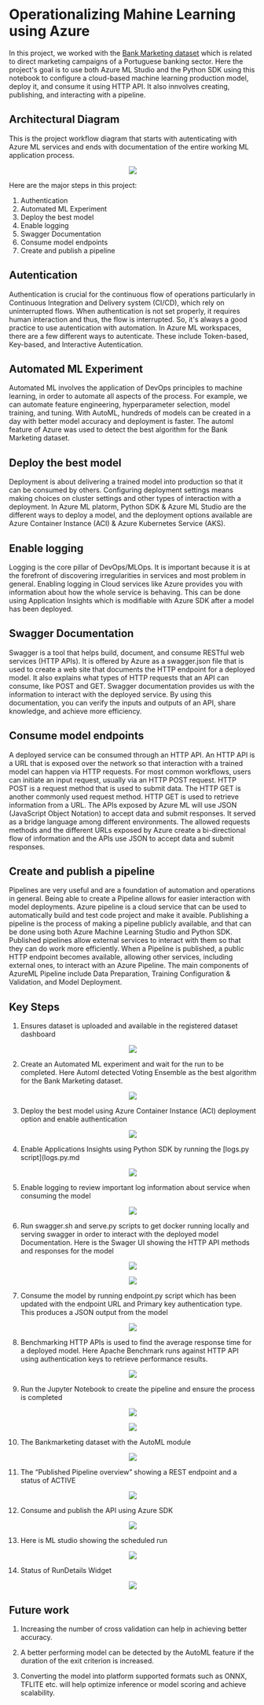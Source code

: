 # Operationalizing Mahine Learning using Azure

In this project, we worked with the [Bank Marketing dataset](https://automlsamplenotebookdata.blob.core.windows.net/automl-sample-notebook-data/bankmarketing_train.csv) which is related to direct marketing campaigns of a Portuguese banking sector. Here the project's goal is to use both Azure ML Studio and the Python SDK using this notebook to configure a cloud-based machine learning production model, deploy it, and consume it using HTTP API. It also innvolves creating, publishing, and interacting with a pipeline.

## Architectural Diagram

This is the project workflow diagram that starts with autenticating with Azure ML services and ends with documentation of the entire working ML application process.
<p align="center">
<img src="https://user-images.githubusercontent.com/68206315/104122429-3a3f2e00-5345-11eb-9075-f059ef41021d.png">
</p>

Here are the major steps in this project:

1. Authentication
2. Automated ML Experiment
3. Deploy the best model
4. Enable logging
5. Swagger Documentation
6. Consume model endpoints
7. Create and publish a pipeline

## Autentication

Authentication is crucial for the continuous flow of operations particularly in Continuous Integration and Delivery system (CI/CD), which rely on uninterrupted flows. When authentication is not set properly, it requires human interaction and thus, the flow is interrupted. So, it's always a good practice to use autentication with automation. In Azure ML workspaces, there are a few different ways to autenticate. These include Token-based, Key-based, and Interactive Autentication.

## Automated ML Experiment

Automated ML involves the application of DevOps principles to machine learning, in order to automate all aspects of the process. For example, we can automate feature engineering, hyperparameter selection, model training, and tuning. With AutoML, hundreds of models can be created in a day with better model accuracy and deployment is faster. The automl feature of Azure was used to detect the best algorithm for the Bank Marketing dataset.

## Deploy the best model

Deployment is about delivering a trained model into production so that it can be consumed by others. Configuring deployment settings means making choices on cluster settings and other types of interaction with a deployment. In Azure ML platorm, Python SDK & Azure ML Studio are the different ways to deploy a model, and the deployment options available are Azure Container Instance (ACI) & Azure Kubernetes Service (AKS).

## Enable logging
Logging is the core pillar of DevOps/MLOps. It is important because it is at the forefront of discovering irregularities in services and most problem in general. Enabling logging in Cloud services like Azure provides you with information about how the whole service is behaving. This can be done using Application Insights which is modifiable with Azure SDK after a model has been deployed.

## Swagger Documentation

Swagger is a tool that helps build, document, and consume RESTful web services (HTTP APIs). It is offered by Azure as a swagger.json file that is used to create a web site that documents the HTTP endpoint for a deployed model. It also explains what types of HTTP requests that an API can consume, like POST and GET. Swagger documentation provides us with the information to interact with the deployed service. By using this documentation, you can verify the inputs and outputs of an API, share knowledge, and achieve more efficiency.

## Consume model endpoints

A deployed service can be consumed through an HTTP API. An HTTP API is a URL that is exposed over the network so that interaction with a trained model can happen via HTTP requests. For most common workflows, users can initiate an input request, usually via an HTTP POST request. HTTP POST is a request method that is used to submit data. The HTTP GET is another commonly used request method. HTTP GET is used to retrieve information from a URL. The APIs exposed by Azure ML will use JSON (JavaScript Object Notation) to accept data and submit responses. It served as a bridge language among different environments. The allowed requests methods and the different URLs exposed by Azure create a bi-directional flow of information and the APIs use JSON to accept data and submit responses.

## Create and publish a pipeline

Pipelines are very useful and are a foundation of automation and operations in general. Being able to create a Pipeline allows for easier interaction with model deployments. Azure pipeline is a cloud service that can be used to automatically build and test code project and make it avaible. Publishing a pipeline is the process of making a pipeline publicly available, and that can be done using both Azure Machine Learning Studio and Python SDK. Published pipelines allow external services to interact with them so that they can do work more efficiently. When a Pipeline is published, a public HTTP endpoint becomes available, allowing other services, including external ones, to interact with an Azure Pipeline. The main components of AzureML Pipeline include Data Preparation, Training Configuration & Validation, and Model Deployment.


## Key Steps

1. Ensures dataset is uploaded and available in the registered dataset dashboard

<p align="center">
<img src="https://user-images.githubusercontent.com/68206315/104123777-68287080-534d-11eb-88e5-aa1598fa991c.png">
</p>

2. Create an Automated ML experiment and wait for the run to be completed. Here Automl detected Voting Ensemble as the best algorithm for the Bank Marketing dataset.

<p align="center">
<img src="https://user-images.githubusercontent.com/68206315/104123799-7ffff480-534d-11eb-8c76-698b7df9c5fb.png">
</p>

3. Deploy the best model using Azure Container Instance (ACI) deployment option and enable authentication

<p align="center">
<img src="https://user-images.githubusercontent.com/68206315/104123895-ef75e400-534d-11eb-836f-7a70154ec3f2.png">
</p>

4. Enable Applications Insights using Python SDK by running the [logs.py script](logs.py.md

<p align="center">
<img src="https://user-images.githubusercontent.com/68206315/104123991-79be4800-534e-11eb-97de-8ab4f805b00b.png">
</p>

5. Enable logging to review important log information about service when consuming the model

<p align="center">
<img src="https://user-images.githubusercontent.com/68206315/104124004-8e9adb80-534e-11eb-9816-fbc0be616aa2.png">
</p>

6. Run swagger.sh and serve.py scripts to get docker running locally and serving swagger in order to interact with the deployed model Documentation. Here is the Swager UI showing the HTTP API methods and responses for the model

<p align="center">
<img src="https://user-images.githubusercontent.com/68206315/104124169-927b2d80-534f-11eb-83ca-e5f6155b0728.png">
</p>

<p align="center">
<img src="https://user-images.githubusercontent.com/68206315/104124083-fbae7100-534e-11eb-9d1d-53e409368f52.png">
</p>

7. Consume the model by running endpoint.py script which has been updated with the endpoint URL and Primary key authentication type. This produces a JSON output from the model

<p align="center">
<img src="https://user-images.githubusercontent.com/68206315/104124251-146b5680-5350-11eb-9b40-0876f1bebc88.png">
</p>

8. Benchmarking HTTP APIs is used to find the average response time for a deployed model. Here Apache Benchmark runs against HTTP API using authentication keys to retrieve performance results.

<p align="center">
<img src="https://user-images.githubusercontent.com/68206315/104127123-a1b6a700-5360-11eb-9309-ab10ee3382ce.png">
</p>

9. Run the Jupyter Notebook to create the pipeline and ensure the process is completed

<p align="center">
<img src="https://user-images.githubusercontent.com/68206315/104124702-817feb80-5352-11eb-8ef8-07c2661c06ad.png">
</p>

<p align="center">
<img src="https://user-images.githubusercontent.com/68206315/104124799-fd7a3380-5352-11eb-8517-3386bb2bac40.png">
</p>

10. The Bankmarketing dataset with the AutoML module

<p align="center">
<img src="https://user-images.githubusercontent.com/68206315/104124577-e71fa800-5351-11eb-87d4-8a55eb6eb744.png">
</p>

11. The “Published Pipeline overview” showing a REST endpoint and a status of ACTIVE

<p align="center">
<img src="https://user-images.githubusercontent.com/68206315/104124567-dcfda980-5351-11eb-8fe0-24a9ba792e51.png">
</p>

12. Consume and publish the API using Azure SDK

<p align="center">
<img src="https://user-images.githubusercontent.com/68206315/104125304-20f2ad80-5356-11eb-95f2-0e3b8c0e51d7.png">
</p>

13. Here is ML studio showing the scheduled run

<p align="center">
<img src="https://user-images.githubusercontent.com/68206315/104125597-22bd7080-5358-11eb-89bb-479d571e408c.png">
</p>

14. Status of RunDetails Widget

<p align="center">
<img src="https://user-images.githubusercontent.com/68206315/104124973-35ce4180-5354-11eb-9358-a1c39d2778f6.png">
</p>

## Future work

1. Increasing the number of cross validation can help in achieving better accuracy.

2.  A better performing model can be detected by the AutoML feature if the duration of the exit criterion is increased. 

3. Converting the model into platform supported formats such as ONNX, TFLITE etc. will help optimize inference or model scoring and achieve scalability.
